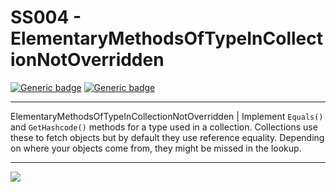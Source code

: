 # SS004 - ElementaryMethodsOfTypeInCollectionNotOverridden

[![Generic badge](https://img.shields.io/badge/Severity-Warning-yellow.svg)](https://shields.io/) [![Generic badge](https://img.shields.io/badge/CodeFix-No-lightgrey.svg)](https://shields.io/)

---

ElementaryMethodsOfTypeInCollectionNotOverridden  | Implement `Equals()` and `GetHashcode()` methods for a type used in a collection. Collections use these to fetch objects but by default they use reference equality. Depending on where your objects come from, they might be missed in the lookup.

---

![](https://user-images.githubusercontent.com/2777107/189771685-228f30c7-1cc6-4f4b-9a56-9a4c230edaa0.png)